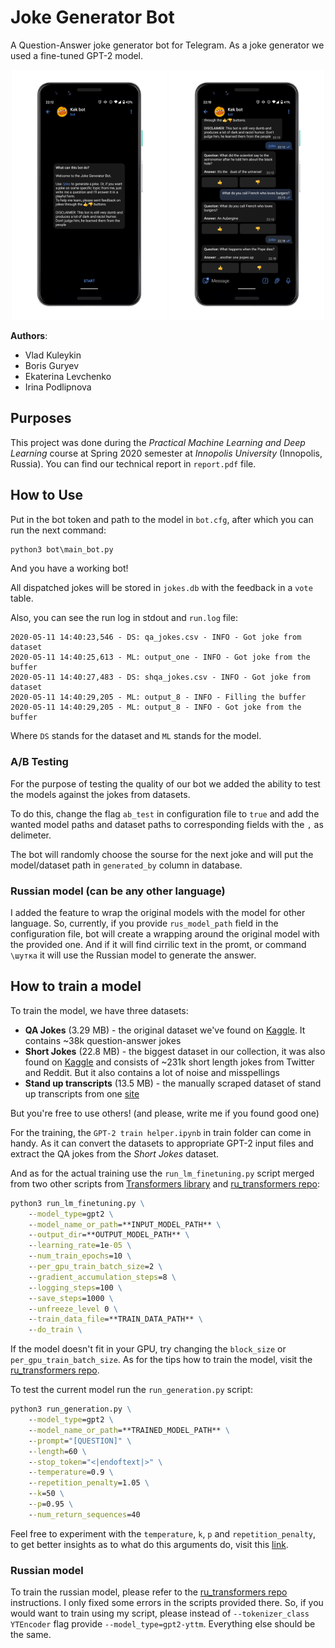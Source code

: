 # Joke Generator Bot
A Question-Answer joke generator bot for Telegram. As a joke generator we used a fine-tuned GPT-2 model.

<p align="center">
  <img src="images/greeting.png" alt="Bot greeting message" height="400">
  <img src="images/answers.png" alt="Jokes example" height="400">
</p>

**Authors**:
* Vlad Kuleykin
* Boris Guryev
* Ekaterina Levchenko
* Irina Podlipnova

## Purposes
This project was done during the *Practical Machine Learning and Deep Learning* course at Spring 2020 semester at *Innopolis University* (Innopolis, Russia). You can find our technical report in `report.pdf` file.

## How to Use
Put in the bot token and path to the model in `bot.cfg`, after which you can run the next command:
```cmd
python3 bot\main_bot.py
```
And you have a working bot!

All dispatched jokes will be stored in `jokes.db` with the feedback in a `vote` table.

Also, you can see the run log in stdout and `run.log` file:

```log
2020-05-11 14:40:23,546 - DS: qa_jokes.csv - INFO - Got joke from dataset
2020-05-11 14:40:25,613 - ML: output_one - INFO - Got joke from the buffer
2020-05-11 14:40:27,483 - DS: shqa_jokes.csv - INFO - Got joke from dataset
2020-05-11 14:40:29,205 - ML: output_8 - INFO - Filling the buffer
2020-05-11 14:40:29,205 - ML: output_8 - INFO - Got joke from the buffer
```
Where `DS` stands for the dataset and `ML` stands for the model.


### A/B Testing
For the purpose of testing the quality of our bot we added the ability to test the models against the jokes from datasets.

To do this, change the flag `ab_test` in configuration file to `true` and add the wanted model paths and dataset paths to corresponding fields with the `,` as delimeter.

The bot will randomly choose the sourse for the next joke and will put the model/dataset path in `generated_by` column in database.

### Russian model (can be any other language)
I added the feature to wrap the original models with the model for other language.
So, currently, if you provide `rus_model_path` field in the configuration file, bot will create a wrapping around the original model with the provided one. And if it will find cirrilic text in the promt, or command `\шутка` it will use the Russian model to generate the answer.

## How to train a model
To train the model, we have three datasets:
* **QA Jokes** (3.29 MB) - the original dataset we've found on [Kaggle][1]. It contains ~38k question-answer jokes
* **Short Jokes** (22.8 MB) - the biggest dataset in our collection, it was also found on [Kaggle][2] and consists of ~231k short length jokes from Twitter and Reddit. But it also contains a lot of noise and misspellings
* **Stand up transcripts** (13.5 MB) - the manually scraped dataset of stand up transcripts from one [site][3]

But you're free to use others! (and please, write me if you found good one)

For the training, the `GPT-2 train helper.ipynb` in train folder can come in handy. As it can convert the datasets to appropriate GPT-2 input files and extract the QA jokes from the *Short Jokes* dataset.

And as for the actual training use the `run_lm_finetuning.py` script merged from two other scripts from [Transformers library][4] and [ru_transformers repo][6]:
```cmd
python3 run_lm_finetuning.py \
    --model_type=gpt2 \
    --model_name_or_path=**INPUT_MODEL_PATH** \
    --output_dir=**OUTPUT_MODEL_PATH** \
    --learning_rate=1e-05 \
    --num_train_epochs=10 \
    --per_gpu_train_batch_size=2 \
    --gradient_accumulation_steps=8 \
    --logging_steps=100 \
    --save_steps=1000 \
    --unfreeze_level 0 \
    --train_data_file=**TRAIN_DATA_PATH** \
    --do_train \
```
If the model doesn't fit in your GPU, try changing the `block_size` or `per_gpu_train_batch_size`.
As for the tips how to train the model, visit the [ru_transformers repo][6].

To test the current model run the `run_generation.py` script:
```cmd
python3 run_generation.py \
    --model_type=gpt2 \
    --model_name_or_path=**TRAINED_MODEL_PATH** \
    --prompt="[QUESTION]" \
    --length=60 \
    --stop_token="<|endoftext|>" \
    --temperature=0.9 \
    --repetition_penalty=1.05 \
    --k=50 \
    --p=0.95 \
    --num_return_sequences=40
```
Feel free to experiment with the `temperature`, `k`, `p` and `repetition_penalty`, to get better insights as to what do this arguments do, visit this [link][5].

### Russian model
To train the russian model, please refer to the [ru_transformers repo][6] instructions. I only fixed some errors in the scripts provided there. So, if you would want to train using my script, please instead of `--tokenizer_class YTEncoder` flag provide `--model_type=gpt2-yttm`. Everything else should be the same.


[1]: https://www.kaggle.com/jiriroz/qa-jokes "QA Jokes dataset"

[2]: https://www.kaggle.com/abhinavmoudgil95/short-jokes "Short Jokes dataset"

[3]: https://render.githubusercontent.com/view/scrapsfromtheloft.com "Stand Up transcripts site"

[4]: https://github.com/huggingface/transformers/blob/master/examples/run_language_modeling.py "Transformers. Run language model example"

[5]: https://huggingface.co/blog/how-to-generate "Hugging face. How to generate"

[6]: https://github.com/mgrankin/ru_transformers "Russian GPT-2"
